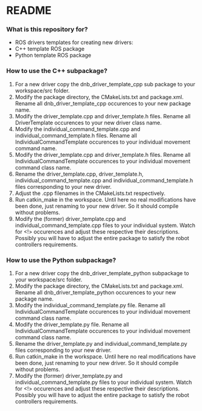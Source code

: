 # README #

### What is this repository for? ###

* ROS drivers templates for creating new drivers:
* C++ template ROS package
* Python template ROS package

### How to use the C++ subpackage? ###

1. For a new driver copy the dnb_driver_template_cpp sub package to your workspace/src folder.
2. Modify the package directory, the CMakeLists.txt and package.xml. Rename all dnb_driver_template_cpp occurences to your new package name.
3. Modify the driver_template.cpp and driver_template.h files. Rename all DriverTemplate occurences to your new driver class name.
4. Modify the individual_command_template.cpp and individual_command_template.h files. Rename all IndividualCommandTemplate occurences to your individual movement command name.
5. Modify the driver_template.cpp and driver_template.h files. Rename all IndividualCommandTemplate occurences to your individual movement command class name.
6. Rename the driver_template.cpp, driver_template.h, individual_command_template.cpp and individual_command_template.h files corresponding to your new driver.
7. Adjust the .cpp filenames in the CMakeLists.txt respectively.
8. Run catkin_make in the workspace. Until here no real modifications have been done, just renaming to your new driver. So it should compile without problems.
9. Modify the (former) driver_template.cpp and individual_command_template.cpp files to your individual system. Watch for <!> occurences and adjust these respective their descriptions. Possibly you will have to adjust the entire package to satisfy the robot controllers requirements.


### How to use the Python subpackage? ###

1. For a new driver copy the dnb_driver_template_python subpackage to your workspace/src folder.
2. Modify the package directory, the CMakeLists.txt and package.xml. Rename all dnb_driver_template_python occurences to your new package name.
3. Modify the individual_command_template.py file. Rename all IndividualCommandTemplate occurences to your individual movement command class name.
4. Modify the driver_template.py file. Rename all IndividualCommandTemplate occurences to your individual movement command class name.
5. Rename the driver_template.py and individual_command_template.py files corresponding to your new driver.
6. Run catkin_make in the workspace. Until here no real modifications have been done, just renaming to your new driver. So it should compile without problems.
7. Modify the (former) driver_template.py and individual_command_template.py files to your individual system. Watch for <!> occurences and adjust these respective their descriptions. Possibly you will have to adjust the entire package to satisfy the robot controllers requirements.
